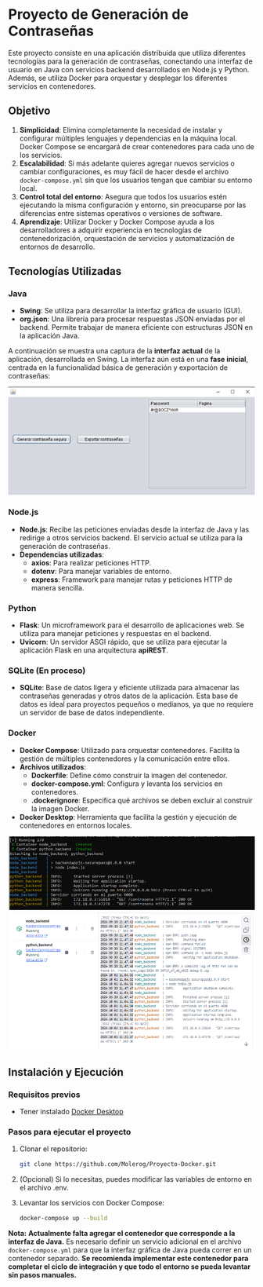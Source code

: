 # Proyecto de Generación de Contraseñas

Este proyecto consiste en una aplicación distribuida que utiliza diferentes tecnologías para la generación de contraseñas, conectando una interfaz de usuario en Java con servicios backend desarrollados en Node.js y Python. Además, se utiliza Docker para orquestar y desplegar los diferentes servicios en contenedores.

## Objetivo

1. **Simplicidad**: Elimina completamente la necesidad de instalar y configurar múltiples lenguajes y dependencias en la máquina local. Docker Compose se encargará de crear contenedores para cada uno de los servicios.
2. **Escalabilidad**: Si más adelante quieres agregar nuevos servicios o cambiar configuraciones, es muy fácil de hacer desde el archivo `docker-compose.yml` sin que los usuarios tengan que cambiar su entorno local.
3. **Control total del entorno**: Asegura que todos los usuarios estén ejecutando la misma configuración y entorno, sin preocuparse por las diferencias entre sistemas operativos o versiones de software.
4. **Aprendizaje**: Utilizar Docker y Docker Compose ayuda a los desarrolladores a adquirir experiencia en tecnologías de contenedorización, orquestación de servicios y automatización de entornos de desarrollo.


## Tecnologías Utilizadas

### Java
- **Swing**: Se utiliza para desarrollar la interfaz gráfica de usuario (GUI).
- **org.json**: Una librería para procesar respuestas JSON enviadas por el backend. Permite trabajar de manera eficiente con estructuras JSON en la aplicación Java.

A continuación se muestra una captura de la **interfaz actual** de la aplicación, desarrollada en Swing. La interfaz aún está en una **fase inicial**, centrada en la funcionalidad básica de generación y exportación de contraseñas:

![Interfaz en proceso](/utils/images/image.png)

### Node.js
- **Node.js**: Recibe las peticiones enviadas desde la interfaz de Java y las redirige a otros servicios backend. El servicio actual se utiliza para la generación de contraseñas.
- **Dependencias utilizadas**:
  - **axios**: Para realizar peticiones HTTP.
  - **dotenv**: Para manejar variables de entorno.
  - **express**: Framework para manejar rutas y peticiones HTTP de manera sencilla.


### Python
- **Flask**: Un microframework para el desarrollo de aplicaciones web. Se utiliza para manejar peticiones y respuestas en el backend.
- **Uvicorn**: Un servidor ASGI rápido, que se utiliza para ejecutar la aplicación Flask en una arquitectura **apiREST**.

### SQLite (En proceso)
- **SQLite**: Base de datos ligera y eficiente utilizada para almacenar las contraseñas generadas y otros datos de la aplicación. Esta base de datos es ideal para proyectos pequeños o medianos, ya que no requiere un servidor de base de datos independiente.

### Docker
- **Docker Compose**: Utilizado para orquestar contenedores. Facilita la gestión de múltiples contenedores y la comunicación entre ellos.
- **Archivos utilizados**:
  - **Dockerfile**: Define cómo construir la imagen del contenedor.
  - **docker-compose.yml**: Configura y levanta los servicios en contenedores.
  - **.dockerignore**: Especifica qué archivos se deben excluir al construir la imagen Docker.
- **Docker Desktop**: Herramienta que facilita la gestión y ejecución de contenedores en entornos locales.

![Contenedores levantados](/utils/images/image-2.png)
![Docker Desktop](/utils/images/image-4.png)

## Instalación y Ejecución 

### Requisitos previos

- Tener instalado [Docker Desktop](https://www.docker.com/products/docker-desktop)

### Pasos para ejecutar el proyecto

1. Clonar el repositorio:
   ```bash
   git clone https://github.com/Molerog/Proyecto-Docker.git

2. (Opcional) Si lo necesitas, puedes modificar las variables de entorno en el archivo .env.

3. Levantar los servicios con Docker Compose:
    ```bash
    docker-compose up --build

 **Nota:** **Actualmente falta agregar el contenedor que corresponde a la interfaz de Java.** Es necesario definir un servicio adicional en el archivo `docker-compose.yml` para que la interfaz gráfica de Java pueda correr en un contenedor separado. **Se recomienda implementar este contenedor para completar el ciclo de integración y que todo el entorno se pueda levantar sin pasos manuales.**
